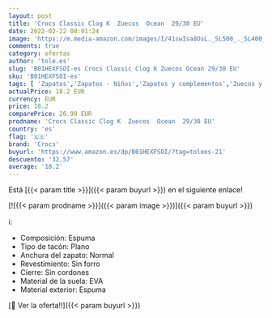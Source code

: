 ```yaml
---
layout: post
title: 'Crocs Classic Clog K  Zuecos  Ocean  29/30 EU'
date: 2022-02-22 08:01:24
image: 'https://m.media-amazon.com/images/I/41swIsa8OsL._SL500_._SL400_.jpg'
comments: true
category: ofertas
author: 'tole.es'
slug: 'B01HEXFSOI-es Crocs Classic Clog K Zuecos Ocean 29/30 EU'
sku: 'B01HEXFSOI-es'
tags: [ 'Zapatos','Zapatos - Niños','Zapatos y complementos','Zuecos y mules para niño','crocs','zuecos', ]
actualPrice: 18.2 EUR
currency: EUR
price: 18.2
comparePrice: 26.99 EUR
prodname: 'Crocs Classic Clog K  Zuecos  Ocean  29/30 EU'
country: 'es'
flag: '🇪🇸'
brand: 'Crocs'
buyurl: 'https://www.amazon.es/dp/B01HEXFSOI/?tag=tolees-21'
descuento: '32.57'
average: '18.2'
---
```


Está [{{< param title >}}]({{< param buyurl >}}) en el siguiente enlace!

[![{{< param prodname >}}]({{< param image >}})]({{< param buyurl >}})

ℹ️:

- Composición: Espuma
- Tipo de tacón: Plano
- Anchura del zapato: Normal
- Revestimiento: Sin forro
- Cierre: Sin cordones
- Material de la suela: EVA
- Material exterior: Espuma

[🛒 Ver la oferta!!]({{< param buyurl >}})
